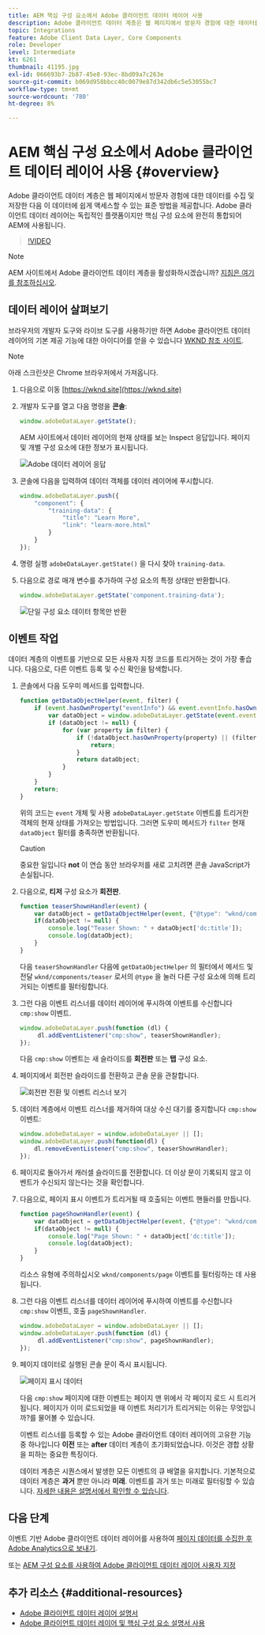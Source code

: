 ```yaml
---
title: AEM 핵심 구성 요소에서 Adobe 클라이언트 데이터 레이어 사용
description: Adobe 클라이언트 데이터 계층은 웹 페이지에서 방문자 경험에 대한 데이터를 수집 및 저장한 다음 이 데이터에 쉽게 액세스할 수 있는 표준 방법을 제공합니다. Adobe 클라이언트 데이터 레이어는 독립적인 플랫폼이지만 핵심 구성 요소에 완전히 통합되어 AEM에 사용됩니다.
topic: Integrations
feature: Adobe Client Data Layer, Core Components
role: Developer
level: Intermediate
kt: 6261
thumbnail: 41195.jpg
exl-id: 066693b7-2b87-45e8-93ec-8bd09a7c263e
source-git-commit: b069d958bbcc40c0079e87d342db6c5e53055bc7
workflow-type: tm+mt
source-wordcount: '780'
ht-degree: 8%

---
```


# AEM 핵심 구성 요소에서 Adobe 클라이언트 데이터 레이어 사용 {#overview}

Adobe 클라이언트 데이터 계층은 웹 페이지에서 방문자 경험에 대한 데이터를 수집 및 저장한 다음 이 데이터에 쉽게 액세스할 수 있는 표준 방법을 제공합니다. Adobe 클라이언트 데이터 레이어는 독립적인 플랫폼이지만 핵심 구성 요소에 완전히 통합되어 AEM에 사용됩니다.

>[!VIDEO](https://video.tv.adobe.com/v/41195?quality=12&learn=on)

>[!NOTE]
>
> AEM 사이트에서 Adobe 클라이언트 데이터 계층을 활성화하시겠습니까? [지침은 여기 를 참조하십시오](https://experienceleague.adobe.com/docs/experience-manager-core-components/using/developing/data-layer/overview.html#installation-activation).

## 데이터 레이어 살펴보기

브라우저의 개발자 도구와 라이브 도구를 사용하기만 하면 Adobe 클라이언트 데이터 레이어의 기본 제공 기능에 대한 아이디어를 얻을 수 있습니다 [WKND 참조 사이트](https://wknd.site/).

>[!NOTE]
>
> 아래 스크린샷은 Chrome 브라우저에서 가져옵니다.

1. 다음으로 이동 [https://wknd.site](https://wknd.site)
1. 개발자 도구를 열고 다음 명령을 **콘솔**:

   ```js
   window.adobeDataLayer.getState();
   ```

   AEM 사이트에서 데이터 레이어의 현재 상태를 보는 Inspect 응답입니다. 페이지 및 개별 구성 요소에 대한 정보가 표시됩니다.

   ![Adobe 데이터 레이어 응답](assets/data-layer-state-response.png)

1. 콘솔에 다음을 입력하여 데이터 객체를 데이터 레이어에 푸시합니다.

   ```js
   window.adobeDataLayer.push({
       "component": {
           "training-data": {
               "title": "Learn More",
               "link": "learn-more.html"
           }
       }
   });
   ```

1. 명령 실행 `adobeDataLayer.getState()` 을 다시 찾아 `training-data`.
1. 다음으로 경로 매개 변수를 추가하여 구성 요소의 특정 상태만 반환합니다.

   ```js
   window.adobeDataLayer.getState('component.training-data');
   ```

   ![단일 구성 요소 데이터 항목만 반환](assets/return-just-single-component.png)

## 이벤트 작업

데이터 계층의 이벤트를 기반으로 모든 사용자 지정 코드를 트리거하는 것이 가장 좋습니다. 다음으로, 다른 이벤트 등록 및 수신 확인을 탐색합니다.

1. 콘솔에서 다음 도우미 메서드를 입력합니다.

   ```js
   function getDataObjectHelper(event, filter) {
       if (event.hasOwnProperty("eventInfo") && event.eventInfo.hasOwnProperty("path")) {
           var dataObject = window.adobeDataLayer.getState(event.eventInfo.path);
           if (dataObject != null) {
               for (var property in filter) {
                   if (!dataObject.hasOwnProperty(property) || (filter[property] !== null && filter[property] !== dataObject[property])) {
                       return;
                   }
                   return dataObject;
               }
           }
       }
       return;
   }
   ```

   위의 코드는 `event` 개체 및 사용 `adobeDataLayer.getState` 이벤트를 트리거한 객체의 현재 상태를 가져오는 방법입니다. 그러면 도우미 메서드가 `filter` 현재 `dataObject` 필터를 충족하면 반환됩니다.

   >[!CAUTION]
   >
   > 중요한 일입니다 **not** 이 연습 동안 브라우저를 새로 고치려면 콘솔 JavaScript가 손실됩니다.

1. 다음으로, **티저** 구성 요소가 **회전판**.

   ```js
   function teaserShownHandler(event) {
       var dataObject = getDataObjectHelper(event, {"@type": "wknd/components/teaser"});
       if(dataObject != null) {
           console.log("Teaser Shown: " + dataObject['dc:title']);
           console.log(dataObject);
       }
   }
   ```

   다음 `teaserShownHandler` 다음에 `getDataObjectHelper` 의 필터에서 메서드 및 전달 `wknd/components/teaser` 로서의 `@type` 을 눌러 다른 구성 요소에 의해 트리거되는 이벤트를 필터링합니다.

1. 그런 다음 이벤트 리스너를 데이터 레이어에 푸시하여 이벤트를 수신합니다 `cmp:show` 이벤트.

   ```js
   window.adobeDataLayer.push(function (dl) {
        dl.addEventListener("cmp:show", teaserShownHandler);
   });
   ```

   다음 `cmp:show` 이벤트는 새 슬라이드를 **회전판** 또는 **탭** 구성 요소.

1. 페이지에서 회전판 슬라이드를 전환하고 콘솔 문을 관찰합니다.

   ![회전판 전환 및 이벤트 리스너 보기](assets/teaser-console-slides.png)

1. 데이터 계층에서 이벤트 리스너를 제거하여 대상 수신 대기를 중지합니다 `cmp:show` 이벤트:

   ```js
   window.adobeDataLayer = window.adobeDataLayer || [];
   window.adobeDataLayer.push(function(dl) {
       dl.removeEventListener("cmp:show", teaserShownHandler);
   });
   ```

1. 페이지로 돌아가서 캐러셀 슬라이드를 전환합니다. 더 이상 문이 기록되지 않고 이벤트가 수신되지 않는다는 것을 확인합니다.

1. 다음으로, 페이지 표시 이벤트가 트리거될 때 호출되는 이벤트 핸들러를 만듭니다.

   ```js
   function pageShownHandler(event) {
       var dataObject = getDataObjectHelper(event, {"@type": "wknd/components/page"});
       if(dataObject != null) {
           console.log("Page Shown: " + dataObject['dc:title']);
           console.log(dataObject);
       }
   }
   ```

   리소스 유형에 주의하십시오 `wknd/components/page` 이벤트를 필터링하는 데 사용됩니다.

1. 그런 다음 이벤트 리스너를 데이터 레이어에 푸시하여 이벤트를 수신합니다 `cmp:show` 이벤트, 호출 `pageShownHandler`.

   ```js
   window.adobeDataLayer = window.adobeDataLayer || [];
   window.adobeDataLayer.push(function (dl) {
        dl.addEventListener("cmp:show", pageShownHandler);
   });
   ```

1. 페이지 데이터로 실행된 콘솔 문이 즉시 표시됩니다.

   ![페이지 표시 데이터](assets/page-show-console-data.png)

   다음 `cmp:show` 페이지에 대한 이벤트는 페이지 맨 위에서 각 페이지 로드 시 트리거됩니다. 페이지가 이미 로드되었을 때 이벤트 처리기가 트리거되는 이유는 무엇입니까?를 물어볼 수 있습니다.

   이벤트 리스너를 등록할 수 있는 Adobe 클라이언트 데이터 레이어의 고유한 기능 중 하나입니다 **이전** 또는 **after** 데이터 계층이 초기화되었습니다. 이것은 경합 상황을 피하는 중요한 특징이다.

   데이터 계층은 시퀀스에서 발생한 모든 이벤트의 큐 배열을 유지합니다. 기본적으로 데이터 계층은 **과거** 뿐만 아니라 **미래**. 이벤트를 과거 또는 미래로 필터링할 수 있습니다. [자세한 내용은 설명서에서 확인할 수 있습니다](https://github.com/adobe/adobe-client-data-layer/wiki#addeventlistener).


## 다음 단계

이벤트 기반 Adobe 클라이언트 데이터 레이어를 사용하여 [페이지 데이터를 수집한 후 Adobe Analytics으로 보내기](../analytics/collect-data-analytics.md).

또는 [AEM 구성 요소를 사용하여 Adobe 클라이언트 데이터 레이어 사용자 지정](./data-layer-customize.md)


## 추가 리소스 {#additional-resources}

* [Adobe 클라이언트 데이터 레이어 설명서](https://github.com/adobe/adobe-client-data-layer/wiki)
* [Adobe 클라이언트 데이터 레이어 및 핵심 구성 요소 설명서 사용](https://experienceleague.adobe.com/docs/experience-manager-core-components/using/developing/data-layer/overview.html)
